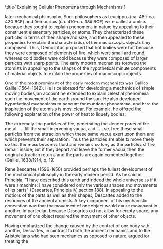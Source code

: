 \title{
Explaining Cellular Phenomena through Mechanisms
}

later mechanical philosophy. Such philosophers as Leucippus (ca. 480-ca. 420 BCE) and Democritus (ca. 470-ca. 380 BCE) were called atomists because they sought to explain phenomena in nature by appealing to their constituent elementary particles, or atoms. They characterized these particles in terms of their shape and size, and then appealed to these properties to explain the characteristics of the macroscopic objects they comprised. Thus, Democritus proposed that hot bodies were hot because they were composed of elements of fire, which were small and round, whereas cold bodies were cold because they were composed of larger particles with sharp points. The early modern mechanists followed the atomists in appealing to the shapes of the hypothetical minute components of material objects to explain the properties of macroscopic objects.

One of the most prominent of the early modern mechanists was Galileo Galilei (1564-1642). He is celebrated for developing a mechanics of simple moving bodies, an account he extended to explain celestial phenomena such the movement of the earth around the sun. He also developed hypothetical mechanisms to account for mundane phenomena, and here the inspiration of the atomists is most clear. For example, he offered the following explanation of the power of heat to liquefy bodies:

The extremely fine particles of fire, penetrating the slender pores of the metal . . . fill the small intervening vacua, and . . . set free these small particles from the attraction which these same vacua exert upon them and which prevents their separation. Thus the particles are able to move freely so that the mass becomes fluid and remains so long as the particles of fire remain inside; but if they depart and leave the former vacua, then the original attraction returns and the parts are again cemented together. (Galilei, 1638/1914, p. 19)

Rene Descartes (1596-1650) provided perhaps the fullest development of the mechanical philosophy in the early modern period. As he said in Principia, "I have described this earth and indeed the whole universe as if it were a machine: I have considered only the various shapes and movements of its parts" (Descartes, Principia IV, section 188). In appealing to the motions of the parts as well as their shapes, Descartes added to the resources of the ancient atomists. A key component of his mechanistic conception was that the movement of one object would cause movement in another. In particular, because Descartes did not allow for empty space, any movement of one object required the movement of other objects.

Having emphasized the change caused by the contact of one body with another, Descartes, in contrast to both the ancient mechanics and to the Aristotelians who had seen mechanics as opposed to nature, argued for treating the